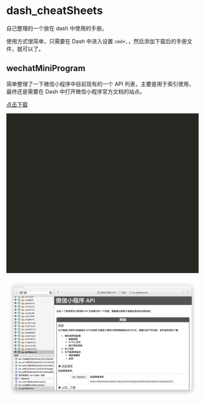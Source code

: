 # dash_cheatSheets

自己整理的一个放在 dash 中使用的手册。

使用方式很简单，只需要在 Dash 中进入设置 `cmd+,`，然后添加下载后的手册文件，就可以了。

## wechatMiniProgram
简单整理了一下微信小程序中目前现有的一个 API 列表，主要是用于索引使用，最终还是需要在 Dash 中打开微信小程序官方文档的站点。

[点击下载](https://github.com/linxz/dash_cheatSheets/blob/master/wechatMiniProgram/wechatMiniProgram.docset.zip?raw=true)

![在 alfred 中只用 dash 找小程序 api](wechatMiniProgram/alfred_dash.gif)

![安装在 dash 中后的小程序 api 列表](wechatMiniProgram/wechatMiniProgram.png)
